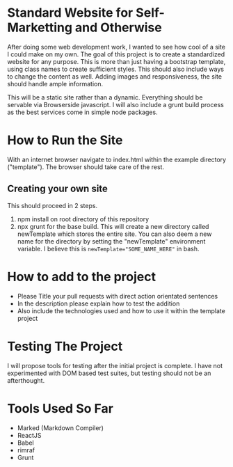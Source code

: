 # Standard Website for Self-Marketting and Otherwise
After doing some web development work, I wanted to see how cool of a site I could make on my own. The goal of this project is to create a standardized website for any purpose. This is more than just having a bootstrap template, using class names to create sufficient styles. This should also include ways to change the content as well. Adding images and responsiveness, the site should handle ample information.

This will be a static site rather than a dynamic. Everything should be servable via Browserside javascript. I will also include a grunt build process as the best services come in simple node packages.

# How to Run the Site
With an internet browser navigate to index.html within the example directory ("template"). The browser should take care of the rest.

## Creating your own site
This should proceed in 2 steps.
1. npm install on root directory of this repository
2. npx grunt for the base build. This will create a new directory called newTemplate which stores the entire site. You can also deem a new name for the directory by setting the "newTemplate" environment variable. I believe this is `newTemplate="SOME_NAME_HERE"` in bash.

# How to add to the project
- Please Title your pull requests with direct action orientated sentences
- In the description please explain how to test the addition
- Also include the technologies used and how to use it within the template project

# Testing The Project
I will propose tools for testing after the initial project is complete. I have not experimented with DOM based test suites, but testing should not be an afterthought.

# Tools Used So Far
- Marked (Markdown Compiler)
- ReactJS
- Babel
- rimraf
- Grunt